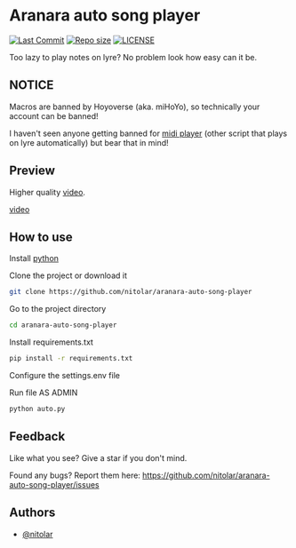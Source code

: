 # Aranara auto song player
[![Last Commit](https://img.shields.io/github/last-commit/nitolar/aranara-auto-song-player)](https://github.com/nitolar/aranara-auto-song-player/commits/master)
[![Repo size](https://img.shields.io/github/repo-size/nitolar/aranara-auto-song-player)](https://github.com/nitolar/aranara-auto-song-player/graphs/code-frequency)
[![LICENSE](https://img.shields.io/github/license/nitolar/aranara-auto-song-player)](https://github.com/nitolar/aranara-auto-song-player/blob/master/LICENSE.md)


Too lazy to play notes on lyre? No problem look how easy can it be.


## NOTICE

Macros are banned by Hoyoverse (aka. miHoYo), so technically your account can be banned!

I haven't seen anyone getting banned for [midi player](https://github.com/3096/genshin_scripts) (other script that plays on lyre automatically) but bear that in mind!

## Preview

Higher quality [video](https://www.youtube.com/watch?v=RETlKVrkpU0).

[video](https://user-images.githubusercontent.com/73779998/188373303-f5698cc1-10c1-4e6e-8762-203b3da269c2.webm)

## How to use

Install [python](https://www.python.org)

Clone the project or download it

```bash
git clone https://github.com/nitolar/aranara-auto-song-player
```

Go to the project directory

```bash
cd aranara-auto-song-player
```

Install requirements.txt

```bash
pip install -r requirements.txt
```

Configure the settings.env file

Run file AS ADMIN

```bash
python auto.py
```


## Feedback

Like what you see? Give a star if you don't mind.

Found any bugs? Report them here: https://github.com/nitolar/aranara-auto-song-player/issues


## Authors

- [@nitolar](https://www.github.com/nitolar)

